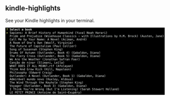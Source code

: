 ## kindle-highlights

See your Kindle highlights in your terminal.

![select-book](assets/select-book.png)
